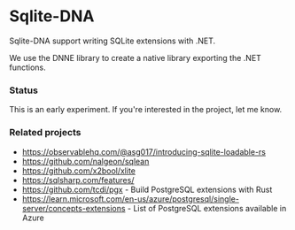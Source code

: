 # Sqlite-DNA

Sqlite-DNA support writing SQLite extensions with .NET.

We use the DNNE library to create a native library exporting the .NET functions.

### Status

This is an early experiment. If you're interested in the project, let me know.

### Related projects

* https://observablehq.com/@asg017/introducing-sqlite-loadable-rs
* https://github.com/nalgeon/sqlean
* https://github.com/x2bool/xlite
* https://sqlsharp.com/features/
* https://github.com/tcdi/pgx - Build PostgreSQL extensions with Rust
* https://learn.microsoft.com/en-us/azure/postgresql/single-server/concepts-extensions - List of PostgreSQL extensions available in Azure
